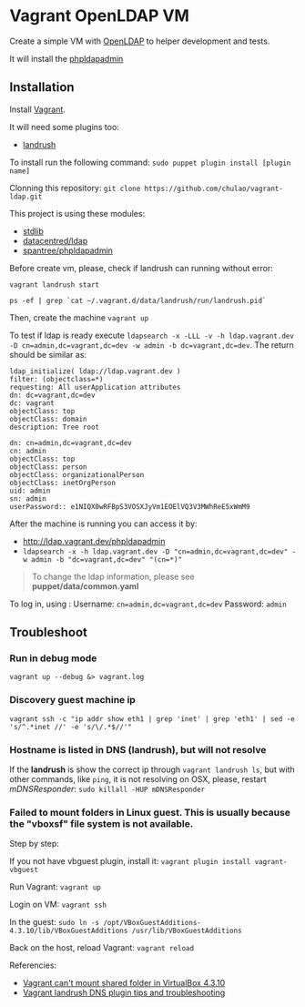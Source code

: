 Vagrant OpenLDAP VM
===================

Create a simple VM with [OpenLDAP](http://www.openldap.org/) to helper development and tests.

It will install the [phpldapadmin](http://phpldapadmin.sourceforge.net/wiki/index.php/Main_Page)


Installation
------------

Install [Vagrant](http://www.vagrantup.com/).

It will need some plugins too:
* [landrush](hhttps://github.com/vagrant-landrush/landrush)

To install run the following command: `sudo puppet plugin install [plugin name]`

Clonning this repository: `git clone https://github.com/chulao/vagrant-ldap.git`

This project is using these modules:
* [stdlib](https://forge.puppet.com/puppetlabs/stdlib)
* [datacentred/ldap](https://forge.puppet.com/datacentred/ldap)
* [spantree/phpldapadmin](https://forge.puppet.com/spantree/phpldapadmin)

Before create vm, please, check if landrush can running without error:
```
vagrant landrush start

ps -ef | grep `cat ~/.vagrant.d/data/landrush/run/landrush.pid`
```

Then, create the machine `vagrant up`

To test if ldap is ready execute `ldapsearch -x -LLL -v -h ldap.vagrant.dev -D cn=admin,dc=vagrant,dc=dev -w admin -b dc=vagrant,dc=dev`. The return should be similar as:
```
ldap_initialize( ldap://ldap.vagrant.dev )
filter: (objectclass=*)
requesting: All userApplication attributes
dn: dc=vagrant,dc=dev
dc: vagrant
objectClass: top
objectClass: domain
description: Tree root

dn: cn=admin,dc=vagrant,dc=dev
cn: admin
objectClass: top
objectClass: person
objectClass: organizationalPerson
objectClass: inetOrgPerson
uid: admin
sn: admin
userPassword:: e1NIQX0wRFBpS3VOSXJyVm1EOElVQ3V3MWhReE5xWmM9
```

After the machine is running you can access it by:
* http://ldap.vagrant.dev/phpldapadmin
* `ldapsearch -x -h ldap.vagrant.dev -D "cn=admin,dc=vagrant,dc=dev" -w admin -b "dc=vagrant,dc=dev" "(cn=*)"`

> To change the ldap information, please see **puppet/data/common.yaml**

To log in, using :
Username: `cn=admin,dc=vagrant,dc=dev`
Password: `admin`


Troubleshoot
------------

### Run in debug mode
```
vagrant up --debug &> vagrant.log
```

### Discovery guest machine ip
```
vagrant ssh -c "ip addr show eth1 | grep 'inet' | grep 'eth1' | sed -e 's/^.*inet //' -e 's/\/.*$//'"
```

### Hostname is listed in DNS (landrush), but will not resolve
If the **landrush** is show the correct ip through `vagrant landrush ls`, but with other commands, like `ping`, it is not resolving on OSX, please, restart *mDNSResponder*: `sudo killall -HUP mDNSResponder`


### Failed to mount folders in Linux guest. This is usually because the "vboxsf" file system is not available.

Step by step:

If you not have vbguest plugin, install it: `vagrant plugin install vagrant-vbguest`

Run Vagrant: `vagrant up`

Login on VM: `vagrant ssh`

In the guest: `sudo ln -s /opt/VBoxGuestAdditions-4.3.10/lib/VBoxGuestAdditions /usr/lib/VBoxGuestAdditions`

Back on the host, reload Vagrant: `vagrant reload`

Referencies:
* [Vagrant can't mount shared folder in VirtualBox 4.3.10](https://github.com/mitchellh/vagrant/issues/3341)
* [Vagrant landrush DNS plugin tips and troubleshooting](https://gist.github.com/neuroticnerd/30b12648a933677ad2c4)